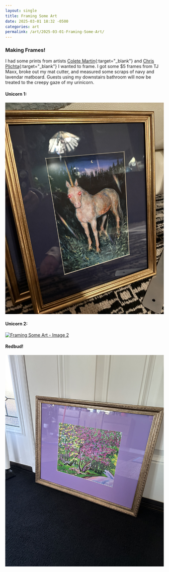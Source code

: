```yaml
---
layout: single
title: Framing Some Art
date: 2025-03-01 18:32 -0500
categories: art
permalink: /art/2025-03-01-Framing-Some-Art/
---
```

### Making Frames!

I had some prints from artists [Colete Martin](https://coletemartin.com/){:target="_blank"} and [Chris Plichta](https://fresh-alive-fine-art.square.site/){:target="_blank"} I wanted to frame. I got some $5 frames from TJ Maxx, broke out my mat cutter, and measured some scraps of navy and lavendar matboard. Guests using my downstairs bathroom will now be treated to the creepy gaze of my urinicorn.

#### Unicorn 1:
<a href="/assets/images/art/art-2025-03-01-img1-IMG_1409.HEIC.jpg" target="_blank" class="daily-doodle-link">
  <img src="/assets/images/art/art-2025-03-01-img1-IMG_1409.HEIC.jpg" alt="Framing Some Art" class="daily-doodle-image">
</a>

#### Unicorn 2:
<a href="/assets/images/art/art-2025-03-01-img2-IMG_1406.HEIC.jpg" target="_blank" class="daily-doodle-link">
  <img src="/assets/images/art/art-2025-03-01-img2-IMG_1406.HEIC.jpg" alt="Framing Some Art - Image 2" class="daily-doodle-image">
</a>

#### Redbud!
<a href="/assets/images/art/art-2025-03-01-img4-IMG_1401.HEIC.jpg" target="_blank" class="daily-doodle-link">
  <img src="/assets/images/art/art-2025-03-01-img4-IMG_1401.HEIC.jpg" alt="Framing Some Art - Image 4" class="daily-doodle-image">
</a>



